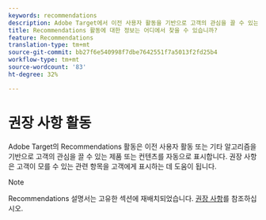 ```yaml
---
keywords: recommendations
description: Adobe Target에서 이전 사용자 활동을 기반으로 고객의 관심을 끌 수 있는 제품 또는 컨텐츠를 자동으로 표시하는 Recommendations 활동에 대한 정보를 확인할 수 있습니다.
title: Recommendations 활동에 대한 정보는 어디에서 찾을 수 있습니까?
feature: Recommendations
translation-type: tm+mt
source-git-commit: bb27f6e540998f7dbe7642551f7a5013f2fd25b4
workflow-type: tm+mt
source-wordcount: '83'
ht-degree: 32%

---
```



# 권장 사항 활동

Adobe Target의 Recommendations 활동은 이전 사용자 활동 또는 기타 알고리즘을 기반으로 고객의 관심을 끌 수 있는 제품 또는 컨텐츠를 자동으로 표시합니다. 권장 사항은 고객이 모를 수 있는 관련 항목을 고객에게 표시하는 데 도움이 됩니다.

>[!NOTE]
>
>Recommendations 설명서는 고유한 섹션에 재배치되었습니다. [권장 사항](/help/c-recommendations/recommendations.md#concept_7556C8A4543942F2A77B13A29339C0C0)를 참조하십시오.

